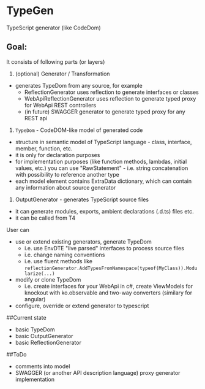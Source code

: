 # TypeGen
TypeScript generator (like CodeDom)

## Goal:
It consists of following parts (or layers)
 1. (optional) Generator / Transformation
  * generates TypeDom from any source, for example
  	* ReflectionGenerator uses reflection to generate interfaces or classes
  	* WebApiReflectionGenerator uses reflection to generate typed proxy for WebApi REST controllers 
  	* (in future) SWAGGER generator to generate typed proxy for any REST api
 1. `TypeDom` - CodeDOM-like model of generated code
  * structure in semantic model of TypeScript language - class, interface, member, function, etc.
  * it is only for declaration purposes
  * for implementation purposes (like function methods, lambdas, initial values, etc.) you can use "RawStatement" - i.e. string concatenation with possibility to reference another type
  * each model element contains ExtraData dictionary, which can contain any information about source generator
 1. OutputGenerator - generates TypeScript source files
  * it can generate modules, exports, ambient declarations (.d.ts) files etc. 
  * it can be called from T4

User can 
* use or extend existing generators, generate TypeDom
	* i.e. use EnvDTE "live parsed" interfaces to process source files
	* i.e. change naming conventions
	* i.e. use fluent methods like `reflectionGenerator.AddTypesFromNamespace(typeof(MyClass)).Modularize(...)`
* modify or clone TypeDom
	* i.e. create interfaces for your WebApi in c#, create ViewModels for knockout with ko.observable and two-way converters (similary for angular)
* configure, override or extend generator to typescript

##Current state
* basic TypeDom
* basic OutputGenerator
* basic ReflectionGenerator

##ToDo
* comments into model
* SWAGGER (or another API description language) proxy generator implementation
